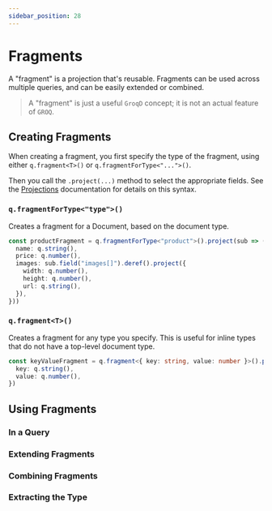 ```yaml
---
sidebar_position: 28
---
```


# Fragments

A "fragment" is a projection that's reusable.
Fragments can be used across multiple queries, and can be easily extended or combined.

> A "fragment" is just a useful `GroqD` concept; it is not an actual feature of `GROQ`.

## Creating Fragments

When creating a fragment, you first specify the type of the fragment, using either `q.fragment<T>()` or `q.fragmentForType<"...">()`. 

Then you call the `.project(...)` method to select the appropriate fields.  See the [Projections](./projections) documentation for details on this syntax.

### `q.fragmentForType<"type">()`

Creates a fragment for a Document, based on the document type.

```ts
const productFragment = q.fragmentForType<"product">().project(sub => ({
  name: q.string(),
  price: q.number(),
  images: sub.field("images[]").deref().project({
    width: q.number(),
    height: q.number(),
    url: q.string(),
  }),
}))
```

### `q.fragment<T>()`

Creates a fragment for any type you specify.
This is useful for inline types that do not have a top-level document type. 

```ts
const keyValueFragment = q.fragment<{ key: string, value: number }>().project({
  key: q.string(),
  value: q.number(),
})
```


## Using Fragments

### In a Query

### Extending Fragments

### Combining Fragments

### Extracting the Type
